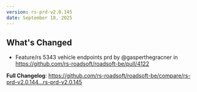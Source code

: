 ```yaml
---
version: rs-prd-v2.0.145
date: September 18, 2025
---
```


## What's Changed
* Feature/rs 5343 vehicle endpoints prd by @gasperthegracner in https://github.com/rs-roadsoft/roadsoft-be/pull/4122


**Full Changelog**: https://github.com/rs-roadsoft/roadsoft-be/compare/rs-prd-v2.0.144...rs-prd-v2.0.145